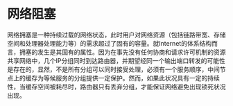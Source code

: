 # 网络阻塞

网络拥塞是一种持续过载的网络状态，此时用户对网络资源（包括链路带宽、存储空间和处理器处理能力等）的需求超过了固有的容量。就Internet的体系结构而言，拥塞的发生是其固有的属性。因为在事先没有任何协商和请求许可机制的资源共享网络中，几个IP分组同时到达路由器，并期望经同一个输出端口转发的可能性是存在的，显然，不是所有分组可以同时接受处理，必须有一个服务顺序，中间节点上的缓存为等候服务的分组提供一定保护。然而，如果此状况具有一定的持续性，当缓存空间被耗尽时，路由器只有丢弃分组，才能保证网络避免出现锁死状况出现。